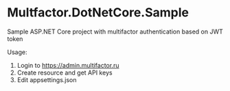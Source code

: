 # Multfactor.DotNetCore.Sample
Sample ASP.NET Core project with multifactor authentication based on JWT token


Usage:
1. Login to https://admin.multifactor.ru
2. Create resource and get API keys
3. Edit appsettings.json